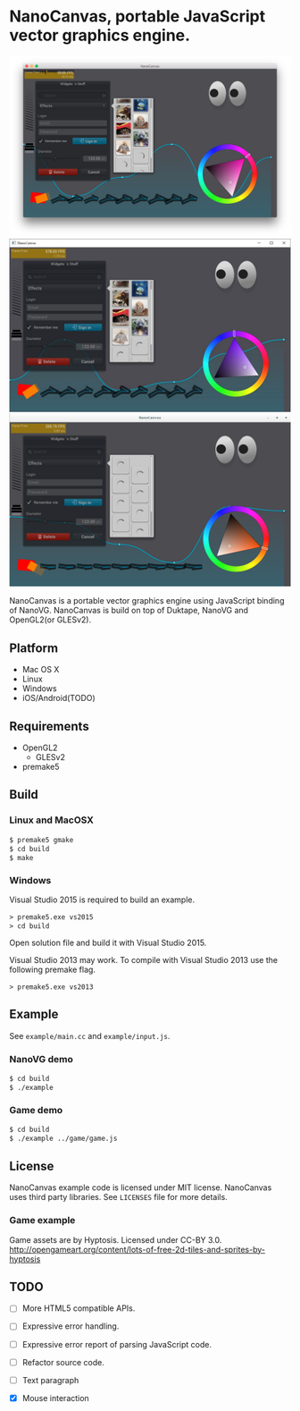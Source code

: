 # NanoCanvas, portable JavaScript vector graphics engine.

![](images/screenshot.png)
![](images/screenshot-win.jpg)
![](images/screenshot-linux.png)

NanoCanvas is a portable vector graphics engine using JavaScript binding of NanoVG.
NanoCanvas is build on top of Duktape, NanoVG and OpenGL2(or GLESv2).

## Platform

* Mac OS X
* Linux
* Windows
* iOS/Android(TODO)

## Requirements

* OpenGL2
  * GLESv2
* premake5

## Build

### Linux and MacOSX

    $ premake5 gmake
    $ cd build
    $ make

### Windows

Visual Studio 2015 is required to build an example.

    > premake5.exe vs2015
    > cd build

Open solution file and build it with Visual Studio 2015.

Visual Studio 2013 may work. To compile with Visual Studio 2013 use the following premake flag.

    > premake5.exe vs2013

## Example

See `example/main.cc` and `example/input.js`.

### NanoVG demo

    $ cd build
    $ ./example

### Game demo

    $ cd build
    $ ./example ../game/game.js

## License

NanoCanvas example code is licensed under MIT license.
NanoCanvas uses third party libraries. See `LICENSES` file for more details.

### Game example

Game assets are by Hyptosis. Licensed under CC-BY 3.0.
http://opengameart.org/content/lots-of-free-2d-tiles-and-sprites-by-hyptosis

## TODO

* [ ] More HTML5 compatible APIs.
* [ ] Expressive error handling.
* [ ] Expressive error report of parsing JavaScript code.
* [ ] Refactor source code.
* [ ] Text paragraph
* [x] Mouse interaction

